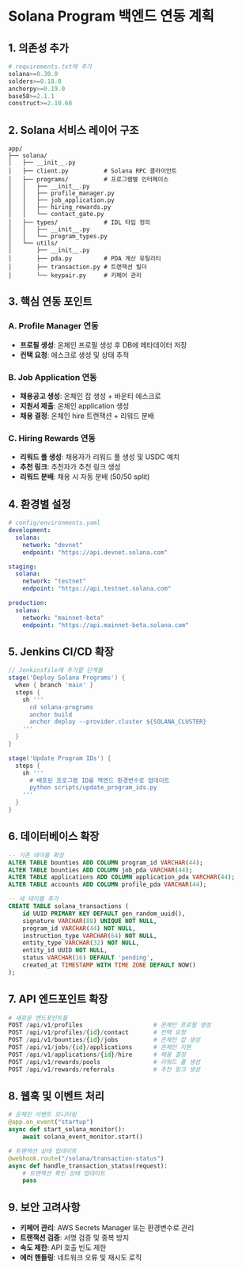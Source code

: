 # Solana Program 백엔드 연동 계획

## 1. 의존성 추가

```python
# requirements.txt에 추가
solana>=0.30.0
solders>=0.18.0
anchorpy>=0.19.0
base58>=2.1.1
construct>=2.10.68
```

## 2. Solana 서비스 레이어 구조

```
app/
├── solana/
│   ├── __init__.py
│   ├── client.py          # Solana RPC 클라이언트
│   ├── programs/          # 프로그램별 인터페이스
│   │   ├── __init__.py
│   │   ├── profile_manager.py
│   │   ├── job_application.py
│   │   ├── hiring_rewards.py
│   │   └── contact_gate.py
│   ├── types/             # IDL 타입 정의
│   │   ├── __init__.py
│   │   └── program_types.py
│   └── utils/
│       ├── __init__.py
│       ├── pda.py         # PDA 계산 유틸리티
│       ├── transaction.py # 트랜잭션 빌더
│       └── keypair.py     # 키페어 관리
```

## 3. 핵심 연동 포인트

### A. Profile Manager 연동
- **프로필 생성**: 온체인 프로필 생성 후 DB에 메타데이터 저장
- **컨택 요청**: 에스크로 생성 및 상태 추적

### B. Job Application 연동
- **채용공고 생성**: 온체인 잡 생성 + 바운티 에스크로
- **지원서 제출**: 온체인 application 생성
- **채용 결정**: 온체인 hire 트랜잭션 + 리워드 분배

### C. Hiring Rewards 연동
- **리워드 풀 생성**: 채용자가 리워드 풀 생성 및 USDC 예치
- **추천 링크**: 추천자가 추천 링크 생성
- **리워드 분배**: 채용 시 자동 분배 (50/50 split)

## 4. 환경별 설정

```yaml
# config/environments.yaml
development:
  solana:
    network: "devnet"
    endpoint: "https://api.devnet.solana.com"

staging:
  solana:
    network: "testnet"
    endpoint: "https://api.testnet.solana.com"

production:
  solana:
    network: "mainnet-beta"
    endpoint: "https://api.mainnet-beta.solana.com"
```

## 5. Jenkins CI/CD 확장

```groovy
// Jenkinsfile에 추가할 단계들
stage('Deploy Solana Programs') {
  when { branch 'main' }
  steps {
    sh '''
      cd solana-programs
      anchor build
      anchor deploy --provider.cluster ${SOLANA_CLUSTER}
    '''
  }
}

stage('Update Program IDs') {
  steps {
    sh '''
      # 배포된 프로그램 ID를 백엔드 환경변수로 업데이트
      python scripts/update_program_ids.py
    '''
  }
}
```

## 6. 데이터베이스 확장

```sql
-- 기존 테이블 확장
ALTER TABLE bounties ADD COLUMN program_id VARCHAR(44);
ALTER TABLE bounties ADD COLUMN job_pda VARCHAR(44);
ALTER TABLE applications ADD COLUMN application_pda VARCHAR(44);
ALTER TABLE accounts ADD COLUMN profile_pda VARCHAR(44);

-- 새 테이블 추가
CREATE TABLE solana_transactions (
    id UUID PRIMARY KEY DEFAULT gen_random_uuid(),
    signature VARCHAR(88) UNIQUE NOT NULL,
    program_id VARCHAR(44) NOT NULL,
    instruction_type VARCHAR(64) NOT NULL,
    entity_type VARCHAR(32) NOT NULL,
    entity_id UUID NOT NULL,
    status VARCHAR(16) DEFAULT 'pending',
    created_at TIMESTAMP WITH TIME ZONE DEFAULT NOW()
);
```

## 7. API 엔드포인트 확장

```python
# 새로운 엔드포인트들
POST /api/v1/profiles                    # 온체인 프로필 생성
POST /api/v1/profiles/{id}/contact       # 컨택 요청
POST /api/v1/bounties/{id}/jobs          # 온체인 잡 생성
POST /api/v1/jobs/{id}/applications      # 온체인 지원
POST /api/v1/applications/{id}/hire      # 채용 결정
POST /api/v1/rewards/pools               # 리워드 풀 생성
POST /api/v1/rewards/referrals           # 추천 링크 생성
```

## 8. 웹훅 및 이벤트 처리

```python
# 온체인 이벤트 모니터링
@app.on_event("startup")
async def start_solana_monitor():
    await solana_event_monitor.start()

# 트랜잭션 상태 업데이트
@webhook.route("/solana/transaction-status")
async def handle_transaction_status(request):
    # 트랜잭션 확인 상태 업데이트
    pass
```

## 9. 보안 고려사항

- **키페어 관리**: AWS Secrets Manager 또는 환경변수로 관리
- **트랜잭션 검증**: 서명 검증 및 중복 방지
- **속도 제한**: API 호출 빈도 제한
- **에러 핸들링**: 네트워크 오류 및 재시도 로직